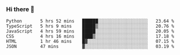### Hi there 👋

<!--START_SECTION:waka-->

```text
Python       5 hrs 52 mins   ██████░░░░░░░░░░░░░░░░░░░   23.64 %
TypeScript   5 hrs 9 mins    █████▒░░░░░░░░░░░░░░░░░░░   20.76 %
JavaScript   4 hrs 59 mins   █████░░░░░░░░░░░░░░░░░░░░   20.05 %
CSS          4 hrs 16 mins   ████▒░░░░░░░░░░░░░░░░░░░░   17.18 %
HTML         1 hr 46 mins    █▓░░░░░░░░░░░░░░░░░░░░░░░   07.15 %
JSON         47 mins         ▓░░░░░░░░░░░░░░░░░░░░░░░░   03.19 %
```

<!--END_SECTION:waka-->
